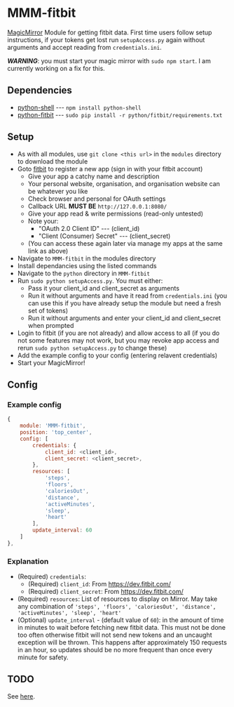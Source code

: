 MMM-fitbit
===
[MagicMirror](https://github.com/MichMich/MagicMirror) Module for getting fitbit data. First time users follow setup instructions, if your tokens get lost run `setupAccess.py` again without arguments and accept reading from `credentials.ini`.

**_WARNING_**: you must start your magic mirror with `sudo npm start`. I am currently working on a fix for this.

Dependencies
---
* [python-shell](https://www.npmjs.com/package/python-shell) --- `npm install python-shell`
* [python-fitbit](https://github.com/orcasgit/python-fitbit) --- `sudo pip install -r python/fitbit/requirements.txt`

Setup
---
* As with all modules, use `git clone <this url>` in the `modules` directory to download the module
* Goto [fitbit](https://dev.fitbit.com/) to register a new app (sign in with your fitbit account)
    * Give your app a catchy name and description
    * Your personal website, organisation, and organisation website can be whatever you like
    * Check browser and personal for OAuth settings
    * Callback URL **MUST BE** `http://127.0.0.1:8080/`
    * Give your app read & write permissions (read-only untested)
    * Note your:
        * "OAuth 2.0 Client ID" --- (client_id)
        * "Client (Consumer) Secret" --- (client_secret)
    * (You can access these again later via manage my apps at the same link as above)
* Navigate to `MMM-fitbit` in the modules directory
* Install dependancies using the listed commands
* Navigate to the `python` directory in `MMM-fitbit`
* Run `sudo python setupAccess.py`. You must either:
    * Pass it your client_id and client_secret as arguments
    * Run it without arguments and have it read from `credentials.ini` (you can use this if you have already setup the module but need a fresh set of tokens)
    * Run it without arguments and enter your client_id and client_secret when prompted
* Login to fitbit (if you are not already) and allow access to all (if you do not some features may not work, but you may revoke app access and rerun `sudo python setupAccess.py` to change these)
* Add the example config to your config (entering relavent credentials)
* Start your MagicMirror!

Config
---
### Example config
````javascript
{
	module: 'MMM-fitbit',
	position: 'top_center',
	config: [
		credentials: {
			client_id: <client_id>,
			client_secret: <client_secret>,
		},
		resources: [
			'steps',
			'floors',
			'caloriesOut',
			'distance',
			'activeMinutes',
			'sleep',
			'heart'
		],
		update_interval: 60
	]
},
````
### Explanation
* (Required) `credentials`:
	* (Required) `client_id`: From https://dev.fitbit.com/
	* (Required) `client_secret`: From https://dev.fitbit.com/
* (Required) `resources`: List of resources to display on Mirror. May take any combination of `'steps', 'floors', 'caloriesOut', 'distance', 'activeMinutes', 'sleep', 'heart'`
* (Optional) `update_interval` - (default value of `60`): in the amount of time in minutes to wait before fetching new fitbit data. This must not be done too often otherwise fitbit will not send new tokens and an uncaught exception will be thrown. This happens after approximately 150 requests in an hour, so updates should be no more frequent than once every minute for safety.

TODO
---
See [here](TODO.md).
